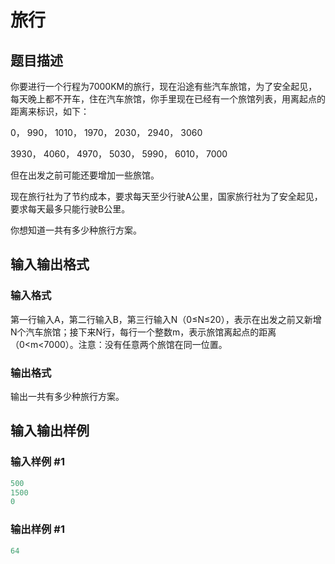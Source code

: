 # 旅行

## 题目描述

你要进行一个行程为7000KM的旅行，现在沿途有些汽车旅馆，为了安全起见，每天晚上都不开车，住在汽车旅馆，你手里现在已经有一个旅馆列表，用离起点的距离来标识，如下：

0， 990， 1010， 1970， 2030， 2940， 3060

3930， 4060， 4970， 5030， 5990， 6010， 7000

但在出发之前可能还要增加一些旅馆。

现在旅行社为了节约成本，要求每天至少行驶A公里，国家旅行社为了安全起见，要求每天最多只能行驶B公里。

你想知道一共有多少种旅行方案。

## 输入输出格式

### 输入格式

第一行输入A，第二行输入B，第三行输入N（0≤N≤20），表示在出发之前又新增N个汽车旅馆；接下来N行，每行一个整数m，表示旅馆离起点的距离（0<m<7000）。注意：没有任意两个旅馆在同一位置。 

### 输出格式

输出一共有多少种旅行方案。

## 输入输出样例

### 输入样例 #1

```cpp
500
1500
0

```
### 输出样例 #1

```cpp
64

```
